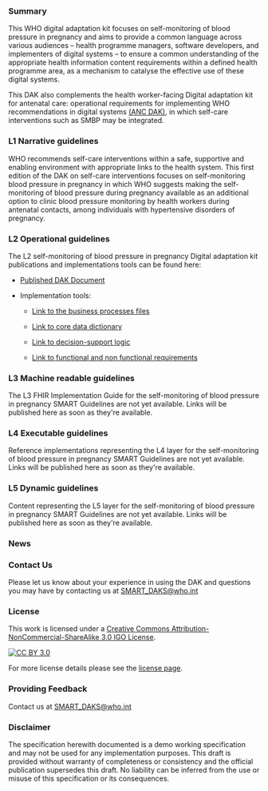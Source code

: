 
### Summary 
This WHO digital adaptation kit focuses on self-monitoring of blood pressure in pregnancy and aims to provide a common language across various audiences – health programme managers, software developers,
and implementers of digital systems – to ensure a common understanding of the appropriate health information content requirements within a defined health
programme area, as a mechanism to catalyse the effective use of these digital systems. 

This DAK also complements the health worker-facing Digital adaptation
kit for antenatal care: operational requirements for implementing WHO recommendations in digital systems [(ANC DAK)](https://iris.who.int/handle/10665/339745), in which self-care interventions such as
SMBP may be integrated.<mark>

### L1 Narrative guidelines
WHO recommends self-care interventions within a safe, supportive and enabling environment with appropriate links to the health system. This first
edition of the DAK on self-care interventions focuses on self-monitoring blood pressure in pregnancy in which WHO suggests making the self-monitoring
of blood pressure during pregnancy available as an additional option to clinic blood pressure monitoring by health workers during antenatal
contacts, among individuals with hypertensive disorders of pregnancy.

### L2 Operational guidelines
The L2 self-monitoring of blood pressure in pregnancy Digital adaptation kit publications and implementations tools can be found here:

- [Published DAK Document](https://iris.who.int/handle/10665/381616)

- Implementation tools:

   - [Link to the business processes files](https://smart.who.int/dak-smbp/business-processes.html)
   
   - [Link to core data dictionary](https://smart.who.int/dak-smbp/dictionary.html)
 
   - [Link to decision-support logic](https://smart.who.int/dak-smbp/decision-logic.html) 
 
   - [Link to functional and non functional requirements](https://smart.who.int/dak-smbp/system-requirements.html)

### L3 Machine readable guidelines
The L3 FHIR Implementation Guide for the self-monitoring of blood pressure in pregnancy SMART Guidelines are not yet available. Links will be published here as soon as they're available.

### L4 Executable guidelines
Reference implementations representing the L4 layer for the self-monitoring of blood pressure in pregnancy SMART Guidelines are not yet available. Links will be published here as soon as they're available.

### L5 Dynamic guidelines
Content representing the L5 layer for the self-monitoring of blood pressure in pregnancy SMART Guidelines are not yet available. Links will be published here as soon as they're available.

### News

### Contact Us
<p>Please let us know about your experience in using the DAK and questions you may have by contacting us at <a href= "mailto:SMART_DAKS@who.int?subject = DAK Feedback">SMART_DAKS@who.int</a></p>

### License
This work is licensed under a
[Creative Commons Attribution-NonCommercial-ShareAlike 3.0 IGO License][cc-by].

[![CC BY 3.0][cc-by-image]][cc-by]

[cc-by]: http://creativecommons.org/licenses/by-nc-sa/3.0/igo/
[cc-by-image]: https://i.creativecommons.org/l/by-nc-sa/3.0/igo/88x31.png
[cc-by-shield]: https://img.shields.io/badge/License-CC%20BY%203.0-lightgrey.svg

For more license details please see the [license page](https://smart.who.int/dak-smbp/license.html).

### Providing Feedback
Contact us at <a href= "mailto:SMART_DAKS@who.int?subject = DAK Feedback">SMART_DAKS@who.int</a></p>

<!-- for main branch of DAK repos only, remove while releases -->
### Disclaimer
The specification herewith documented is a demo working specification and may not be used for any implementation purposes. This draft is provided without warranty of completeness or consistency and the official publication supersedes this draft. No liability can be inferred from the use or misuse of this specification or its consequences.
